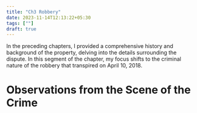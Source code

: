 ```yaml
---
title: "Ch3 Robbery"
date: 2023-11-14T12:13:22+05:30
tags: [""]
draft: true
---
```


In the preceding chapters, I provided a comprehensive history and background of the property, delving into the details surrounding the dispute. In this segment of the chapter, my focus shifts to the criminal nature of the robbery that transpired on April 10, 2018.

# Observations from the Scene of the Crime


